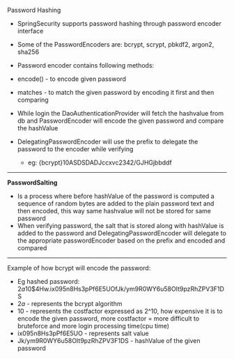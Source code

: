 Password Hashing

* SpringSecurity supports password hashing through password encoder interface
* Some of the PasswordEncoders are: bcrypt, scrypt, pbkdf2, argon2, sha256

*  Password encoder contains following methods:
  * encode() - to encode given password
  * matches - to match the given password by encoding it first and then comparing

* While login the DaoAuthenticationProvider will fetch the hashvalue from db and PasswordEncoder will encode the given password  and compare the hashValue
* DelegatingPasswordEncoder will use the prefix to delegate the password to the encoder while verifying
  * eg: {bcrypt}10ASDSDADJccxvc2342/GJHGjbbddf


---
**PasswordSalting**

* Is a process where before hashValue of the password is computed a sequence of random bytes are added to the plain password text and then encoded, this way same hashvalue will not be stored for same password
* When verifying password, the salt that is stored along with hashValue is added to the password and DelegatingPasswordEncoder will delegate to the appropriate passwordEncoder based on the prefix and encoded and compared


---
Example of how bcrypt will encode the password:

* Eg hashed password: $2a$10$4Hw.ix095n8Hs3pPf6E5UOfJk/ym9R0WY6u58OIt9pzRhZPV3F1DS
* $2a$ - represents the bcrypt algorithm
* 10 - represents the costfactor expressed as 2^10, how expensive it is to encode the given password, more costfactor = more difficult to bruteforce and more login processing time(cpu time)
* ix095n8Hs3pPf6E5UO - represents salt value
* Jk/ym9R0WY6u58OIt9pzRhZPV3F1DS - hashValue of the given password